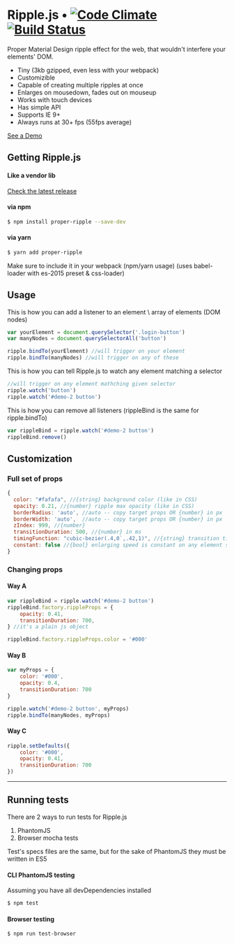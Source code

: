 # Ripple.js • [![Code Climate](https://codeclimate.com/github/VsevolodTrofimov/Ripple.js/badges/gpa.svg)](https://codeclimate.com/github/VsevolodTrofimov/Ripple.js) [![Build Status](https://travis-ci.org/VsevolodTrofimov/Ripple.js.svg?branch=master)](https://travis-ci.org/VsevolodTrofimov/Ripple.js)

Proper Material Design ripple effect for the web, that wouldn't interfere your elements' DOM.
 - Tiny (3kb gzipped, even less with your webpack)
 - Customizible
 - Capable of creating multiple ripples at once
 - Enlarges on mousedown, fades out on mouseup
 - Works with touch devices
 - Has simple API
 - Supports IE 9+
 - Always runs at 30+ fps (55fps average)

[See a Demo](https://vsevolodtrofimov.github.io/Ripple.js/)

## Getting Ripple.js

#### Like a vendor lib

[Check the latest release](https://github.com/VsevolodTrofimov/Ripple.js/releases)

#### via npm
```bash
$ npm install proper-ripple --save-dev
```

#### via yarn
```bash
$ yarn add proper-ripple
```

Make sure to include it in your webpack (npm/yarn usage) (uses babel-loader with es-2015 preset & css-loader)

## Usage

This is how you can add a listener to an element \ array of elements (DOM nodes)
```javascript
var yourElement = document.querySelector('.login-button')
var manyNodes = document.querySelectorAll('button')

ripple.bindTo(yourElement) //will trigger on your element
ripple.bindTo(manyNodes) //will trigger on any of these
```

This is how you can tell Ripple.js to watch any element matching a selector
```javascript
//will trigger on any element mathching given selector
ripple.watch('button')
ripple.watch('#demo-2 button')
```

This is how you can remove all listeners (rippleBind is the same for ripple.bindTo)
```javascript
var rippleBind = ripple.watch('#demo-2 button')
rippleBind.remove()
```

## Customization
### Full set of props
```javascript
{
  color: "#fafafa", //{string} background color (like in CSS)
  opacity: 0.21, //{number} ripple max opacity (like in CSS)
  borderRadius: 'auto', //auto -- copy target props OR {number} in px
  borderWidth: 'auto',  //auto -- copy target props OR {number} in px
  zIndex: 999, //{number}
  transitionDuration: 500, //{number} in ms
  timingFunction: "cubic-bezier(.4,0`,.42,1)", //{string} transition timing function
  constant: false //{bool} enlarging speed is constant on any element size
}
```
### Changing props
#### Way A
```javascript
var rippleBind = ripple.watch('#demo-2 button')
rippleBind.factory.rippleProps = {
	opacity: 0.41,
	transitionDuration: 700,
} //it's a plain js object

rippleBind.factory.rippleProps.color = '#000'
```

#### Way B
```javascript
var myProps = {
	color: '#000',
	opacity: 0.4,
	transitionDuration: 700
}

ripple.watch('#demo-2 button', myProps)
ripple.bindTo(manyNodes, myProps)
```

#### Way C
```javascript
ripple.setDefaults({
	color: '#000',
	opacity: 0.41,
	transitionDuration: 700
})
```

---

## Running tests
There are 2 ways to run tests for Ripple.js
1) PhantomJS
2) Browser mocha tests

Test's specs files are the same, but for the sake of PhantomJS they must be written in ES5

#### CLI PhantomJS testing

Assuming you have all devDependencies installed

```bash
$ npm test
```

#### Browser testing
```bash
$ npm run test-browser
```
